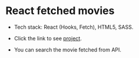# React fetched movies

- Tech stack: React (Hooks, Fetch), HTML5, SASS.

- Click the link to see [project](https://pavliklaw7.github.io/react_movies-list-fetch-movies/).

- You can search the movie fetched from API.
